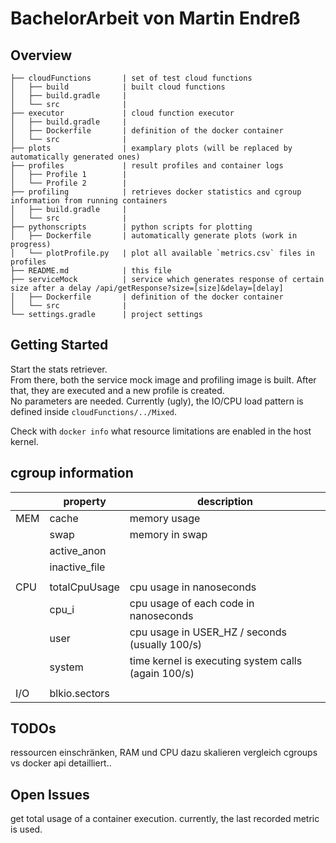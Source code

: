 # BachelorArbeit von Martin Endreß

## Overview

```
├── cloudFunctions       | set of test cloud functions
│   ├── build            | built cloud functions 
│   ├── build.gradle     | 
│   └── src              | 
├── executor             | cloud function executor
│   ├── build.gradle     | 
│   ├── Dockerfile       | definition of the docker container
│   └── src              | 
├── plots                | examplary plots (will be replaced by automatically generated ones)
├── profiles             | result profiles and container logs
│   ├── Profile 1        |
│   └── Profile 2        | 
├── profiling            | retrieves docker statistics and cgroup information from running containers
│   ├── build.gradle     | 
│   └── src              | 
├── pythonscripts        | python scripts for plotting
│   ├── Dockerfile       | automatically generate plots (work in progress)
│   └── plotProfile.py   | plot all available `metrics.csv` files in profiles
├── README.md            | this file
├── serviceMock          | service which generates response of certain size after a delay /api/getResponse?size=[size]&delay=[delay]
│   ├── Dockerfile       | definition of the docker container
│   └── src              | 
└── settings.gradle      | project settings
```

## Getting Started

Start the stats retriever.  
From there, both the service mock image and profiling image is built. After that, they are executed and a new profile is created.  
No parameters are needed. Currently (ugly), the IO/CPU load pattern is defined inside `cloudFunctions/../Mixed`.

Check with `docker info` what resource limitations are enabled in the host kernel.

## cgroup information

|   | property | description |
|---|---|---|
|MEM| cache | memory usage |
|   | swap | memory in swap |
|   | active_anon |   |
|   | inactive_file |   |
|   |   |   |
|CPU| totalCpuUsage | cpu usage in nanoseconds |
|   | cpu_i | cpu usage of each code in nanoseconds |
|   | user | cpu usage in USER_HZ / seconds (usually 100/s) |
|   | system | time kernel is executing system calls (again 100/s) |
|   |  |  |
|I/O| blkio.sectors |  |


## TODOs

ressourcen einschränken, RAM und CPU dazu skalieren
vergleich cgroups vs docker api detailliert..

## Open Issues

get total usage of a container execution. currently, the last recorded metric is used.
